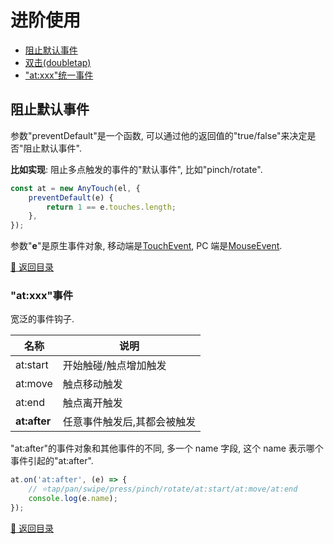 # 进阶使用

-   [阻止默认事件](#阻止默认事件)
-   [双击(doubletap)](https://github.com/any86/any-touch/tree/master/packages/doubletap)
-   ["at:xxx"统一事件](#atxxx事件)



## 阻止默认事件

参数"preventDefault"是一个函数, 可以通过他的返回值的"true/false"来决定是否"阻止默认事件".

**比如实现**: 阻止多点触发的事件的"默认事件", 比如"pinch/rotate".

```javascript
const at = new AnyTouch(el, {
    preventDefault(e) {
        return 1 == e.touches.length;
    },
});
```

参数"**e**"是原生事件对象, 移动端是[TouchEvent](https://developer.mozilla.org/zh-CN/docs/Web/API/TouchEvent), PC 端是[MouseEvent](https://developer.mozilla.org/zh-CN/docs/Web/API/MouseEvent/MouseEvent).

[:rocket: 返回目录](../README.md#目录)



### "at:xxx"事件

宽泛的事件钩子.

| 名称         | 说明                        |
| ------------ | --------------------------- |
| at:start     | 开始触碰/触点增加触发       |
| at:move      | 触点移动触发                |
| at:end       | 触点离开触发                |
| **at:after** | 任意事件触发后,其都会被触发 |

"at:after"的事件对象和其他事件的不同, 多一个 name 字段, 这个 name 表示哪个事件引起的"at:after".

```typescript
at.on('at:after', (e) => {
    // ⭐tap/pan/swipe/press/pinch/rotate/at:start/at:move/at:end
    console.log(e.name);
});
```

[:rocket: 返回目录](../README.md#目录)
